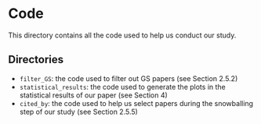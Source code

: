 # Code
This directory contains all the code used to help us conduct our study.

## Directories
- `filter_GS`: the code used to filter out GS papers (see Section 2.5.2)
- `statistical_results`: the code used to generate the plots in the statistical results of our paper (see Section 4)
- `cited_by`: the code used to help us select papers during the snowballing step of our study (see Section 2.5.5)